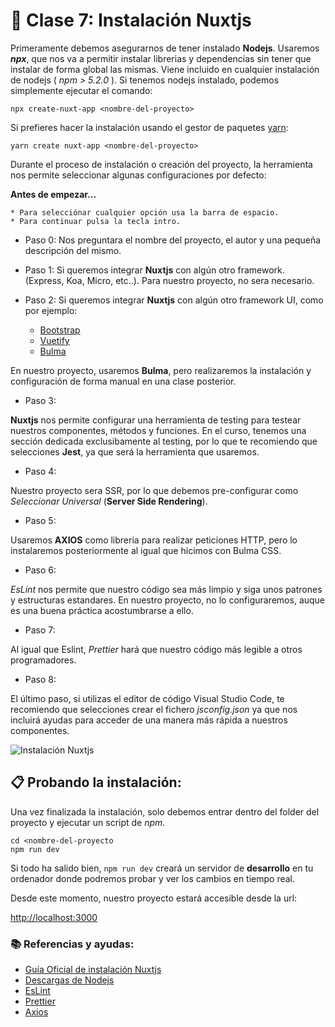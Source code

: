 # 📗 Clase 7: Instalación Nuxtjs

Primeramente debemos asegurarnos de tener instalado **Nodejs**. Usaremos ***npx***, que nos va a permitir instalar librerias y dependencias sin tener que instalar de forma global las mismas. Viene incluido en cualquier instalación de nodejs ( *npm > 5.2.0* ). Si tenemos nodejs instalado, podemos simplemente ejecutar el comando:

`npx create-nuxt-app <nombre-del-proyecto>`

Si prefieres hacer la instalación usando el gestor de paquetes [yarn](https://yarnpkg.com/en/):

`yarn create nuxt-app <nombre-del-proyecto>`

Durante el proceso de instalación o creación del proyecto, la herramienta nos permite seleccionar algunas configuraciones por defecto:

**Antes de empezar...**
```
* Para selecciónar cualquier opción usa la barra de espacio.
* Para continuar pulsa la tecla intro.
```

- Paso 0: 
Nos preguntara el nombre del proyecto, el autor y una pequeña descripción del mismo.

- Paso 1: 
Si queremos integrar **Nuxtjs** con algún otro framework. (Express, Koa, Micro, etc..). Para nuestro proyecto, no sera necesario.

- Paso 2:
Si queremos integrar **Nuxtjs** con algún otro framework UI, como por ejemplo:

  - [Bootstrap](https://getbootstrap.com/)
  - [Vuetify](https://vuetifyjs.com)
  - [Bulma](http://bulma.io)

En nuestro proyecto, usaremos **Bulma**, pero realizaremos la instalación y configuración de forma manual en una clase posterior.

- Paso 3:

**Nuxtjs** nos permite configurar una herramienta de testing para testear nuestros componentes, métodos y funciones. En el curso, tenemos una sección dedicada exclusibamente al testing, por lo que te recomiendo que selecciones **Jest**, ya que será la herramienta que usaremos.

- Paso 4:

Nuestro proyecto sera SSR, por lo que debemos pre-configurar como *Seleccionar Universal* (**Server Side Rendering**).

- Paso 5: 

Usaremos **AXIOS** como libreria para realizar peticiones HTTP, pero lo instalaremos posteriormente al igual que hicimos con Bulma CSS.

- Paso 6:

*EsLint* nos permite que nuestro código sea más limpio y siga unos patrones y estructuras estandares. En nuestro proyecto, no lo configuraremos, auque es una buena práctica acostumbrarse a ello.

- Paso 7:

Al igual que Eslint, *Prettier* hará que nuestro código más legible a otros programadores.

- Paso 8: 

El último paso, si utilizas el editor de código Visual Studio Code, te recomiendo que selecciones crear el fichero *jsconfig.json* ya que nos incluirá ayudas para acceder de una manera más rápida a nuestros componentes. 

![Instalación Nuxtjs](https://github.com/p3drojimenez/cursoOpenWebinars/blob/clase-7/assets/instalacion_nuxtjs.png)

## 📋 Probando la instalación:

Una vez finalizada la instalación, solo debemos entrar dentro del folder del proyecto y ejecutar un script de *npm*.

```
cd <nombre-del-proyecto
npm run dev
```

Si todo ha salido bien, `npm run dev` creará un servidor de **desarrollo** en tu ordenador donde podremos probar y ver los cambios en tiempo real.

Desde este momento, nuestro proyecto estará accesible desde la url:

[http://localhost:3000](http://localhost:3000)


### 📚 Referencias y ayudas:

- [Guía Oficial de instalación Nuxtjs](https://nuxtjs.org/guide/installation)
- [Descargas de Nodejs](https://nodejs.org/es/download/)
- [EsLint](https://eslint.org/)
- [Prettier](https://prettier.io/)
- [Axios](https://github.com/axios/axios)